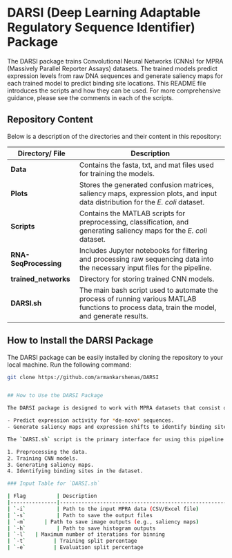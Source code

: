 # DARSI (Deep Learning Adaptable Regulatory Sequence Identifier) Package  

The DARSI package trains Convolutional Neural Networks (CNNs) for MPRA (Massively Parallel Reporter Assays) datasets. The trained models predict expression levels from raw DNA sequences and generate saliency maps for each trained model to predict binding site locations. This README file introduces the scripts and how they can be used. For more comprehensive guidance, please see the comments in each of the scripts.

## Repository Content

Below is a description of the directories and their content in this repository:

| Directory/ File        | Description                                                                 |
|------------------------|-----------------------------------------------------------------------------|
| **Data**               | Contains the fasta, txt, and mat files used for training the models.        |
| **Plots**              | Stores the generated confusion matrices, saliency maps, expression plots, and input data distribution for the *E. coli* dataset. |
| **Scripts**            | Contains the MATLAB scripts for preprocessing, classification, and generating saliency maps for the *E. coli* dataset. |
| **RNA-SeqProcessing**  | Includes Jupyter notebooks for filtering and processing raw sequencing data into the necessary input files for the pipeline. |
| **trained_networks**   | Directory for storing trained CNN models.                                   |
| **DARSI.sh**           | The main bash script used to automate the process of running various MATLAB functions to process data, train the model, and generate results. |

## How to Install the DARSI Package

The DARSI package can be easily installed by cloning the repository to your local machine. Run the following command:

```bash
git clone https://github.com/armankarshenas/DARSI


## How to Use the DARSI Package

The DARSI package is designed to work with MPRA datasets that consist of thousands of mutated DNA sequences and corresponding gene expression activity measurements. The processed data is used to train a CNN for each gene/operon in the dataset, and the trained model is then used to:

- Predict expression activity for *de-novo* sequences.
- Generate saliency maps and expression shifts to identify binding sites.

The `DARSI.sh` script is the primary interface for using this pipeline. It automates the following steps:

1. Preprocessing the data.
2. Training CNN models.
3. Generating saliency maps.
4. Identifying binding sites in the dataset.

### Input Table for `DARSI.sh`

| Flag          | Description                                                   | Required | Default Value    |
|---------------|---------------------------------------------------------------|----------|------------------|
| `-i`          | Path to the input MPRA data (CSV/Excel file)                  | Yes      | N/A              |
| `-s`          | Path to save the output files                                 | No       | Current directory |
| `-m`      | Path to save image outputs (e.g., saliency maps)              | No       | None             |
| `-h`          | Path to save histogram outputs                                | No       | None             |
| `-l`   | Maximum number of iterations for binning                      | No       | 10000            |
| `-t`         | Training split percentage                                     | No       | 0.7              |
| `-e`         | Evaluation split percentage                                   | No       | 0.15             |
